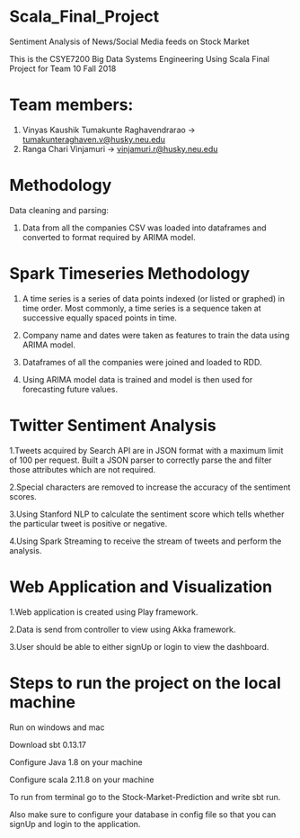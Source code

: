 # Scala_Final_Project
Sentiment Analysis of News/Social Media feeds on Stock Market

This is the CSYE7200 Big Data Systems Engineering Using Scala Final Project for Team 10 Fall 2018

# Team members:
1. Vinyas Kaushik Tumakunte Raghavendrarao -> tumakunteraghaven.v@husky.neu.edu
2. Ranga Chari Vinjamuri  -> vinjamuri.r@husky.neu.edu

# Methodology

Data cleaning and parsing:
1. Data from all the companies CSV was loaded into dataframes and converted to format required by ARIMA model.

# Spark Timeseries Methodology

1. A time series is a series of data points indexed (or listed or graphed) in time order. Most commonly, a time series is a sequence taken at successive equally spaced points in time.

2. Company name and dates were taken as features to train the data using ARIMA model.

3. Dataframes of all the companies were joined and loaded to RDD.

4. Using ARIMA model data is trained and model is then used for forecasting future values.


# Twitter Sentiment Analysis

1.Tweets acquired by Search API are in JSON format with a maximum limit of 100 per request. Built a JSON parser to correctly parse the and filter those attributes which are not required.

2.Special characters are removed to increase the accuracy of the sentiment scores.

3.Using Stanford NLP to calculate the sentiment score which tells whether the particular tweet is positive or negative.

4.Using Spark Streaming to receive the stream of tweets and perform the analysis.

# Web Application and Visualization

1.Web application is created using Play framework.

2.Data is send from controller to view using Akka framework.

3.User should be able to either signUp or login to view the dashboard.


# Steps to run the project on the local machine

Run on windows and mac

Download sbt 0.13.17

Configure Java 1.8 on your machine

Configure scala 2.11.8 on your machine

To run from terminal go to the Stock-Market-Prediction and write sbt run.

Also make sure to configure your database in config file so that you can signUp and login to the application.


